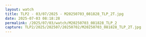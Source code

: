 ```yaml
---
layout: watch
title: TLP2 - 03/07/2025 - M20250703_081828_TLP_2T.jpg
date: 2025-07-03 08:18:28
permalink: /2025/07/03/watch/M20250703_081828_TLP_2
capture: TLP2/2025/202507/20250702/M20250703_081828_TLP_2T.jpg
---
```

